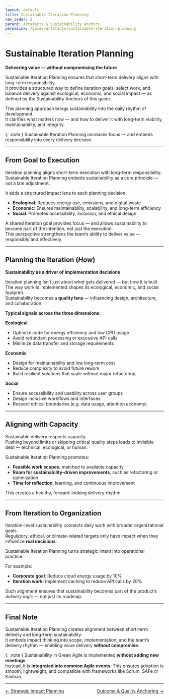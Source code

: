 ```yaml
---
layout: default
title: Sustainable Iteration Planning
nav_order: 2
parent: Artefacts & Sustainability Anchors
permalink: /guide/artefacts/sustainable-iteration-planning
---
```


# Sustainable Iteration Planning  
**Delivering value — without compromising the future**

Sustainable Iteration Planning ensures that short-term delivery aligns with long-term responsibility.  
It provides a structured way to define iteration goals, select work, and balance delivery against ecological, economic, and social impact — as defined by the Sustainability Anchors of this guide.

This planning approach brings sustainability into the daily rhythm of development.  
It clarifies what matters now — and how to deliver it with long-term viability, maintainability, and integrity.

{: .note }
Sustainable Iteration Planning increases focus — and embeds responsibility into every delivery decision.

---

## From Goal to Execution

Iteration planning aligns short-term execution with long-term responsibility.  
Sustainable Iteration Planning embeds sustainability as a core principle — not a late adjustment.

It adds a structured impact lens to each planning decision:

- **Ecological**: Reduces energy use, emissions, and digital waste  
- **Economic**: Ensures maintainability, scalability, and long-term efficiency  
- **Social**: Promotes accessibility, inclusion, and ethical design

A shared iteration goal provides focus — and allows sustainability to become part of the intention, not just the execution.  
This perspective strengthens the team’s ability to deliver value — responsibly and effectively.

---

## Planning the Iteration (*How*)  
**Sustainability as a driver of implementation decisions**

Iteration planning isn’t just about *what* gets delivered — but *how* it is built.  
The way work is implemented shapes its ecological, economic, and social footprint.  
Sustainability becomes a **quality lens** — influencing design, architecture, and collaboration.

**Typical signals across the three dimensions:**

**Ecological**
- Optimize code for energy efficiency and low CPU usage  
- Avoid redundant processing or excessive API calls  
- Minimize data transfer and storage requirements

**Economic**
- Design for maintainability and low long-term cost  
- Reduce complexity to avoid future rework  
- Build resilient solutions that scale without major refactoring

**Social**
- Ensure accessibility and usability across user groups  
- Design inclusive workflows and interfaces  
- Respect ethical boundaries (e.g. data usage, attention economy)

---

## Aligning with Capacity

Sustainable delivery respects capacity.  
Pushing beyond limits or skipping critical quality steps leads to invisible debt — technical, ecological, or human.

Sustainable Iteration Planning promotes:

- **Feasible work scopes**, matched to available capacity  
- **Room for sustainability-driven improvements**, such as refactoring or optimization  
- **Time for reflection**, learning, and continuous improvement

This creates a healthy, forward-looking delivery rhythm.

---

## From Iteration to Organization

Iteration-level sustainability connects daily work with broader organizational goals.  
Regulatory, ethical, or climate-related targets only have impact when they influence **real decisions**.

Sustainable Iteration Planning turns strategic intent into operational practice.

For example:

- **Corporate goal**: Reduce cloud energy usage by 10%  
- **Iteration work**: Implement caching to reduce API calls by 20%

Such alignment ensures that sustainability becomes part of the product’s *delivery logic* — not just its roadmap.

---

## Final Note

Sustainable Iteration Planning creates alignment between short-term delivery and long-term sustainability.  
It embeds impact thinking into scope, implementation, and the team’s delivery rhythm — enabling value delivery **without compromise**.

{: .note }
Sustainability in Green Agile is implemented **without adding new meetings**.  
Instead, it is **integrated into common Agile events**. This ensures adoption is smooth, lightweight, and compatible with frameworks like Scrum, SAFe or Kanban.

---
<div style="display: flex; justify-content: space-between;">
  <a href="/guide/artefacts/strategic-impact-planning" style="text-small">← Strategic Impact Planning</a>
  <a href="/guide/artefacts/outcome-quality-anchoring" style="text-small">Outcome & Quality Anchoring →</a>
</div>